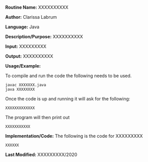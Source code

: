 **Routine Name:** XXXXXXXXXX  

**Author:** Clarissa Labrum

**Language:** Java

**Description/Purpose:** XXXXXXXXXX

**Input:** XXXXXXXXX

**Output:** XXXXXXXXXX

**Usage/Example:**

To compile and run the code the following needs to be used.

    javac XXXXXXX.java
    java XXXXXXXX
    
Once the code is up and running it will ask for the following:

    XXXXXXXXXXXXX
    
The program will then print out

    XXXXXXXXXXX

**Implementation/Code:** The following is the code for XXXXXXXXX

    XXXXXX

**Last Modified:** XXXXXXXXX/2020
